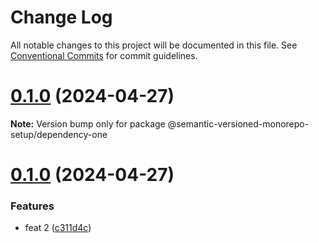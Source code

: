 # Change Log

All notable changes to this project will be documented in this file.
See [Conventional Commits](https://conventionalcommits.org) for commit guidelines.

# [0.1.0](https://github.com/gbublys/semantic-versioned-monorepo-setup/compare/@semantic-versioned-monorepo-setup/dependency-one@0.1.0-dev.1...@semantic-versioned-monorepo-setup/dependency-one@0.1.0) (2024-04-27)

**Note:** Version bump only for package @semantic-versioned-monorepo-setup/dependency-one





# [0.1.0](https://github.com/gbublys/semantic-versioned-monorepo-setup/compare/@semantic-versioned-monorepo-setup/dependency-one@0.1.0-dev.0...@semantic-versioned-monorepo-setup/dependency-one@0.1.0) (2024-04-27)


### Features

* feat 2 ([c311d4c](https://github.com/gbublys/semantic-versioned-monorepo-setup/commit/c311d4c673c6484e161a064795e1b9c169c37ee6))

